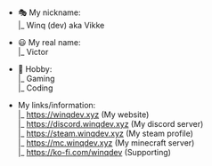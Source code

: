 - 🎭 My nickname: 
          <br>
          |_ Winq (dev) aka Vikke
   
- 😃 My real name: 
         <br>
           |_ Victor

- 🎀 Hobby:
     <br>
     |_ Gaming
     <br>
     |_ Coding

- My links/information:
            <br>
            |_ https://winqdev.xyz (My website)
            <br>
            |_ https://discord.winqdev.xyz (My discord server)
            <br>
            |_ https://steam.winqdev.xyz (My steam profile)
            <br>
            |_ https://mc.winqdev.xyz (My minecraft server)
            <br>
            |_ https://ko-fi.com/winqdev (Supporting)
